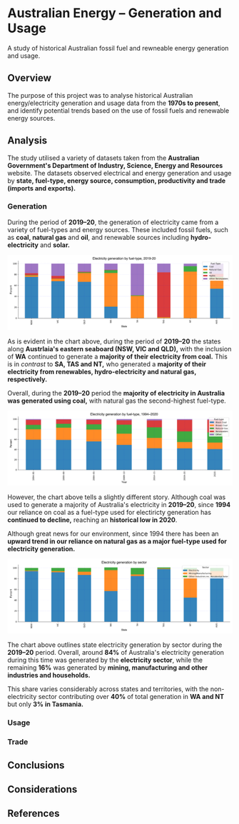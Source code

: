 # Australian Energy – Generation and Usage
A study of historical Australian fossil fuel and rewneable energy generation and usage.

## Overview
The purpose of this project was to analyse historical Australian energy/electricity generation and usage data from the <b>1970s to present</b>, and identify potential trends based on the use of fossil fuels and renewable energy sources.

## Analysis
The study utilised a variety of datasets taken from the <b>Australian Government's Department of Industry, Science, Energy and Resources</b> website. The datasets observed electrical and energy generation and usage by <b>state, fuel-type, energy source, consumption, productivity and trade (imports and exports).</b>

### Generation

During the period of <b>2019–20</b>, the generation of electricity came from a variety of fuel-types and energy sources. These included fossil fuels, such as <b>coal, natural gas</b> and <b>oil</b>, and renewable sources including <b>hydro-electricity</b> and <b>solar.</b>

<p align="center">
  <img src="https://github.com/mnperic/australian-energy/blob/main/Images/elec_gen_fuel_type_state.png" alt="elec_gen_fuel_type_state"/>
</p>

As is evident in the chart above, during the period of <b>2019–20</b> the states along <b>Austrlaia's eastern seaboard (NSW, VIC and QLD),</b> with the inclusion of <b>WA</b> continued to generate a <b>majority of their electricity from coal.</b> This is in <i>contrast</i> to <b>SA, TAS and NT,</b> who generated a <b>majority of their electricity from renewables, hydro-electricity and natural gas, respectively.</b> 

Overall, during the <b>2019–20</b> period the <b>majority of electricity in Australia was generated using coal,</b> with natural gas the second-highest fuel-type.

<p align="center">
  <img src="https://github.com/mnperic/australian-energy/blob/main/Images/elec_gen_fuel_type.png" alt="elec_gen_fuel_type"/>
</p>

However, the chart above tells a slightly different story. Although coal was used to generate a majority of Australia's electricity in <b>2019–20</b>, since <b>1994</b> our reliance on coal as a fuel-type used for electiricty generation has <b>continued to decline,</b> reaching an <b>historical low in 2020</b>. 

Although great news for our environment, since 1994 there has been an <b>upward trend in our reliance on natural gas as a major fuel-type used for electricity generation.</b>

<p align="center">
  <img src="https://github.com/mnperic/australian-energy/blob/main/Images/elec_gen_sector.png" alt="elec_gen_sector"/>
</p>

The chart above outlines state electricity generation by sector during the <b>2019–20</b> period. Overall, around <b>84%</b> of Australia's electricity generation during this time was generated by the <b>electricity sector</b>, while the remaining <b>16%</b> was generated by <b>mining, manufacturing and other industries and households.</b> 

This share varies considerably across states and territories, with the non-electricity sector contributing over <b>40%</b> of total generation in <b>WA and NT</b> but only <b>3% in Tasmania.</b>


### Usage


### Trade


## Conclusions


## Considerations


## References
